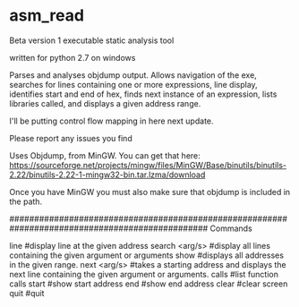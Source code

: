 # asm_read
Beta version 1
executable static analysis tool

written for python 2.7 on windows

Parses and analyses objdump output.  Allows navigation of the exe, searches for lines containing one or more expressions, line display, identifies start and end of hex, finds next instance of an expression, lists libraries called, and displays a given address range.

I'll be putting control flow mapping in here next update.


Please report any issues you find

Uses Objdump, from MinGW.  You can get that here:  
https://sourceforge.net/projects/mingw/files/MinGW/Base/binutils/binutils-2.22/binutils-2.22-1-mingw32-bin.tar.lzma/download


Once you have MinGW you must also make sure that objdump is included in the path.



################################################################################################
                                              Commands
                                              
line <addr>                 #display line at the given address 
search <arg/s>              #display all lines containing the given argument or arguments
show <addr1> <addr2>        #displays all addresses in the given range.
next <start-addr> <arg/s>   #takes a starting address and displays the next line containing the given argument or arguments.
calls                       #list function calls
start                       #show start address
end                         #show end address
clear                       #clear screen
quit                        #quit




